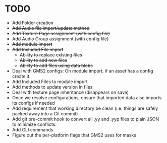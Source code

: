 # TODO

+ ~~Add Folder creation~~
+ ~~Add Audio file import/update method~~
+ ~~Add Texture Page assignment (with config file)~~
+ ~~Add Audio Group assignment (with config file)~~
+ ~~Add module import~~
+ ~~Add Included File import~~
  + ~~Ability to replace existing files~~
  + ~~Ability to add new files~~
  + ~~Ability to add files using data blobs~~
+ Deal with GMS2 configs: On module import, if an asset has a config create it.
+ Add Included Files to module import
+ Add methods to update version in files
+ Deal with texture page inheritance (disappears on save)
+ Once we resolve configurations, ensure that imported data also imports its configs if needed
+ Add requirement that working directory be clean (i.e. things are safely packed away into a Git commit)
+ Add git pre-commit hook to convert all .yy and .yyp files to plain JSON to minimize conflicts.
+ Add CLI commands
+ Figure out the per-platform flags that GMS2 uses for masks
